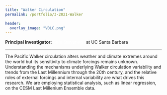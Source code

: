```yaml
---
title: "Walker Circulation"
permalink: /portfolio/3-2021-Walker

header:
  overlay_image: "VOLC.png"
---
```


**Principal Investigator:** <a href="https://www.samanthalstevenson.com/" style="color: white; text-decoration: underline;text-decoration-style: dotted;">Sam Stevenson</a> at UC Santa Barbara



---
The Pacific Walker circulation alters weather and climate extremes around the world but its sensitivity to climate forcings remains unknown. Understanding the mechanisms underlying Walker circulation variability and trends from the Last Millennium through the 20th century, and the relative roles of external forcings and internal variability are what drives this research. We are employing statistical analysis, such as linear regression, on the CESM Last Millenium Ensemble data. 
